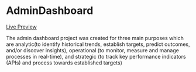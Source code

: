 # AdminDashboard

[Live Preview](https://admindashboardghis.netlify.app/)

The admin dashboard project was created for three main purposes which are analytic(to identify historical trends, establish targets, predict outcomes, and/or discover insights), operational (to monitor, measure and manage processes in real-time), and strategic (to track key performance indicators (APIs) and process towards established targets)
